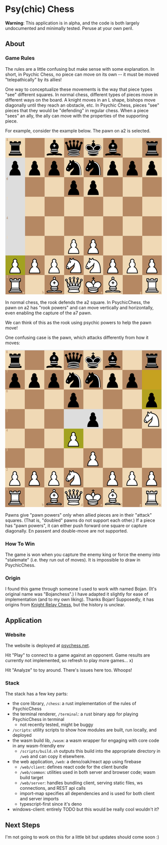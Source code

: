 # Psy(chic) Chess

**Warning**: This application is in alpha, and the code is both largely undocumented and minimally tested. Peruse at your own peril.

## About

### Game Rules

The rules are a little confusing but make sense with some explanation.
In short, in Psychic Chess, no piece can move on its own -- it must be moved "telepathically" by its allies!

One way to conceptualize these movements is the way that piece types "see" different squares.
In normal chess, different types of pieces move in different ways on the board.
A knight moves in an L shape, bishops move diagonally until they reach an obstacle, etc.
In Psychic Chess, pieces "see" pieces that they would be "defending" in regular chess.
When a piece "sees" an ally, the ally can move with the properties of the supporting piece.

For example, consider the example below. The pawn on a2 is selected.

![PsyChess board with a selection on the pawn on a2, "seen" by rook. The pawn can move between a3 and a7.](assets/readme/example-rook.png "Example 1")

In normal chess, the rook defends the a2 square.
In PsychicChess, the pawn on a2 has "rook powers" and can move vertically and horizontally, even enabling the capture of the a7 pawn.

We can think of this as the rook using psychic powers to help the pawn move!

One confusing case is the pawn, which attacks differently from how it moves:

![PsyChess board with a selection on the pawn on d4, supported by a pawn on e3. The d4 pawn can move to d5 or capture on e5.](assets/readme/example-pawn.png "Example 2")

Pawns give "pawn powers" only when allied pieces are in their "attack" squares.
(That is, "doubled" pawns do not support each other.)
If a piece has "pawn powers", it can either push forward one square or capture diagonally.
En passent and double-move are not supported.

### How To Win

The game is won when you capture the enemy king or force the enemy into "stalemate" (i.e. they run out of moves).
It is impossible to draw in PsychicChess.

### Origin

I found this game through someone I used to work with named Bojan.
(It's original name was "Bojanchess".)
I have adapted it slightly for ease of implementation (and to my own liking).
Thanks Bojan!
Supposedly, it has origins from [Knight Relay Chess](https://en.wikipedia.org/wiki/Knight_relay_chess), but the history is unclear.

## Application

### Website

The website is deployed at [psychess.net](https://www.psychess.net/).

Hit "Play" to connect to a game against an opponent.
Game results are currently not implemented, so refresh to play more games... x)

Hit "Analyze" to toy around. There's issues here too. Whoops!

### Stack

The stack has a few key parts:

- the core library, `/chess`: a rust implementation of the rules of PsychicChess
- the terminal renderer, `/terminal`: a rust binary app for playing PsychicChess in terminal
    - not recently tested, might be buggy
- `/scripts`: utility scripts to show how modules are built, run locally, and deployed
- the wasm build lib, `/wasm`: a wasm wrapper for engaging with core code in any wasm-friendly env
    - `/scripts/build.sh` outputs this build into the appropriate directory in `/web` and can copy it elsewhere.
- the web application, `/web`: a deno/oak/react app using firebase
    - `/web/client`: defines react code for the client bundle
    - `/web/common`: utilities used in both server and browser code; wasm build target
    - `/web/server`: handles bundling client, serving static files, ws connections, and REST api calls
    - import-map specifies all dependencies and is used for both client and server imports
    - typescript-first since it's deno
- windows-client: entirely TODO but this would be really cool wouldn't it?

## Next Steps

I'm not going to work on this for a little bit but updates should come soon :)
